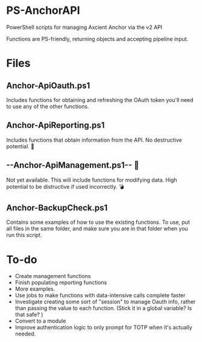 # PS-AnchorAPI
PowerShell scripts for managing Axcient Anchor via the v2 API

Functions are PS-friendly, returning objects and accepting pipeline input.

# Files

## Anchor-ApiOauth.ps1 

Includes functions for obtaining and refreshing the OAuth token you'll need to use any of the other functions.

## Anchor-ApiReporting.ps1

Includes functions that obtain information from the API. No destructive potential. 🐇

## --Anchor-ApiManagement.ps1-- 👻

Not yet available. This will include functions for modifying data. High potential to be distructive if used incorrectly. 💣

## Anchor-BackupCheck.ps1 

Contains some examples of how to use the existing functions. To use, put all files in the same folder, and make sure you are in that folder when you run this script.

# To-do 
- Create management functions
- Finish populating reporting functions
- More examples. 
- Use jobs to make functions with data-intensive calls complete faster
- Investigate creating some sort of "session" to manage Oauth info, rather than passing the value to each function. (Stick it in a global variable? Is that safe? )
- Convert to a module
- Improve authentication logic to only prompt for TOTP when it's actually needed. 
